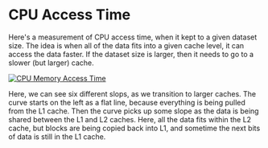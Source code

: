 # CPU Access Time
Here's a measurement of CPU access time, when it kept to a given dataset size. 
The idea is when all of the data fits into a given cache level, it can access the data faster.
If the dataset size is larger, then it needs to go to a slower (but larger) cache.

[![CPU Memory Access Time](CacheSpeedTests.png)](http://gdbtech.info/)

Here, we can see six different slops, as we transition to larger caches.
The curve starts on the left as a flat line, because everything is being pulled from the L1 cache.
Then the curve picks up some slope as the data is being shared between the L1 and L2 caches. 
Here, all the data fits within the L2 cache, but blocks are being copied back into L1, and sometime the next bits of data is still in the L1 cache.


